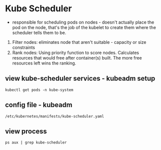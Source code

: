 # Kube Scheduler
* responsible for scheduling pods on nodes - doesn't actually place the pod on the node, that's the job of the kubelet to create them where the scheduler tells them to be.
1. Filter nodes: eliminates node that aren't suitable - capacity or size constraints
2. Rank nodes: Using priority function to score nodes. Calculates resources that would free after container(s) built. The more free resources left wins the ranking.

## view kube-scheduler services - kubeadm setup
`kubectl get pods -n kube-system`
## config file - kubeadm
`/etc/kubernetes/manifests/kube-scheduler.yaml`
## view process
`ps aux | grep kube-scheduler`